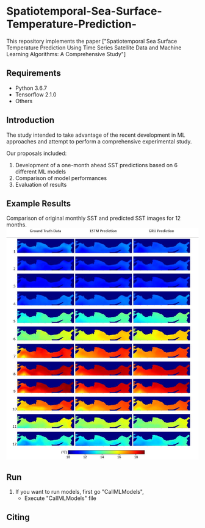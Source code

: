 # Spatiotemporal-Sea-Surface-Temperature-Prediction-
 
This repository implements the paper ["Spatiotemporal Sea Surface Temperature Prediction Using Time Series Satellite Data and Machine Learning Algorithms: A Comprehensive Study"]


## Requirements
- Python 3.6.7
- Tensorflow 2.1.0 
- Others

## Introduction 
The study intended to take advantage of the recent development in ML approaches and attempt to perform a comprehensive experimental study.

Our proposals included: 
1. Development of a one-month ahead SST predictions based on 6 different ML models 
2. Comparison of model performances
3. Evaluation of results

## Example Results
Comparison of original monthly SST and predicted SST images for 12 months. 
![Results](/results.JPG)

## Run
1. If you want to run models, first go "CallMLModels",   
   - Execute "CallMLModels" file 

## Citing
